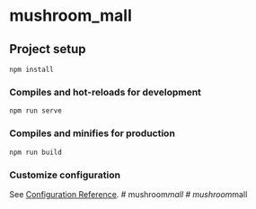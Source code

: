 # mushroom_mall

## Project setup
```
npm install
```

### Compiles and hot-reloads for development
```
npm run serve
```

### Compiles and minifies for production
```
npm run build
```

### Customize configuration
See [Configuration Reference](https://cli.vuejs.org/config/).
#   m u s h r o o m _ m a l l  
 #   m u s h r o o m _ m a l l  
 